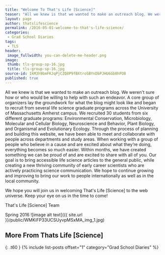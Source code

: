 ```yaml
---
title: "Welcome To That's Life [Science]"
teaser: "All we knew is that we wanted to make an outreach blog. We weren’t sure how or who would be willing to help with such an endeavor."
layout: page
author: thatslifescience
permalink: /2016-05-01-welcome-to-that's-life-science/
categories:
 - Grad School Diaries
tags:
 - TLS
header:
 image_fullwidth: you-can-delete-me-header.png
image:
 thumb: tls-group-sp-16.jpg
 title: tls-group-sp-16.jpg
source-id: 1kM3h9bmFKJqPjCZQ8P9fBXtroSBYnDbPJHU6Gb0hPO8
published: true
---
```

All we knew is that we wanted to make an outreach blog. We weren't sure how or who would be willing to help with such an endeavor. A core group of organizers lay the groundwork for what the blog might look like and began to recruit from several life science graduate programs across the University of Massachusetts Amherst campus. We recruited 30 students from six different graduate programs: Environmental Conservation, Microbiology, Molecular and Cellular Biology, Neuroscience and Behavior, Plant Biology, and Organismal and Evolutionary Ecology. Through the process of planning and building this website, we have been able to meet and collaborate with people across departments and study areas. When working with a group of people who believe in a cause and are excited about what they’re doing, everything becomes so much easier. Within months, we have created something we can be proud of and are excited to share with all of you. Our goal is to bring accessible life science articles to the general public, while creating a new thriving community of early career scientists who are actively practicing science communication. We hope to continue growing and improving to bring our work to people internationally as well as in the local community. 

We hope you will join us in welcoming That's Life [Science] to the web universe. Keep your eye on us in the time to come!

That's Life [Science] Team

Spring 2016
![image alt text]({{ site.url }}/public/WMKiFP33UCSUyvpMSxMA_img_1.jpg)

## More From Thats Life [Science]
{: .t60 }
{% include list-posts offset="1" category="Grad School Diaries" %}

